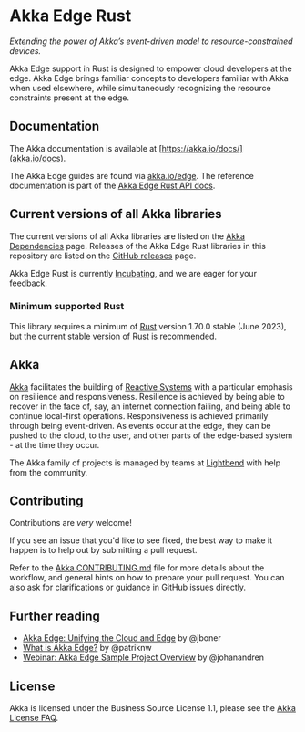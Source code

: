 # Akka Edge Rust

*Extending the power of Akka’s event-driven model to resource-constrained devices.*

Akka Edge support in Rust is designed to empower cloud developers at the edge. Akka Edge brings familiar concepts to developers familiar with Akka when used elsewhere, while simultaneously recognizing the resource constraints present at the edge.

## Documentation

The Akka documentation is available at [https://akka.io/docs/](akka.io/docs).

The Akka Edge guides are found via [akka.io/edge](https://doc.akka.io/docs/akka-edge/current/guide-rs.html).
The reference documentation is part of the [Akka Edge Rust API docs](https://doc.akka.io/api/akka-edge-rs/current/).

## Current versions of all Akka libraries

The current versions of all Akka libraries are listed on the [Akka Dependencies](https://doc.akka.io/docs/akka-dependencies/current/) page. Releases of the Akka Edge Rust libraries in this repository are listed on the [GitHub releases](https://github.com/akka/akka-edge-rs/releases) page.

Akka Edge Rust is currently [Incubating](https://doc.akka.io/docs/akka-dependencies/current/support-terminology.html#incubating), and we are eager for your feedback.

### Minimum supported Rust

This library requires a minimum of [Rust](https://www.rust-lang.org/) version 1.70.0 stable (June 2023), but the current stable version of Rust is recommended.

## Akka

[Akka](https://akka.io/) facilitates the building of [Reactive Systems](https://www.reactivemanifesto.org/) with a particular emphasis on resilience and responsiveness. 
Resilience is achieved by being able to recover in the face of, say, an internet connection failing, and being able to continue local-first operations. Responsiveness is achieved primarily through being event-driven. As events occur at the edge, they can be pushed to the cloud, to the user, and other parts of the edge-based system - at the time they occur.

The Akka family of projects is managed by teams at [Lightbend](https://lightbend.com) with help from the community.

## Contributing

Contributions are *very* welcome!

If you see an issue that you'd like to see fixed, the best way to make it happen is to help out by submitting a pull request.

Refer to the [Akka CONTRIBUTING.md](https://github.com/akka/.github/blob/master/CONTRIBUTING.md) file for more details about the workflow,
and general hints on how to prepare your pull request. You can also ask for clarifications or guidance in GitHub issues directly.

## Further reading

- [Akka Edge: Unifying the Cloud and Edge](https://www.lightbend.com/blog/akka-edge-unifying-the-cloud-and-edge) by @jboner
- [What is Akka Edge?](https://www.lightbend.com/blog/what-is-akka-edge) by @patriknw
- [Webinar: Akka Edge Sample Project Overview](https://www.lightbend.com/blog/webinar-akka-edge-sample-project-overview) by @johanandren

## License

Akka is licensed under the Business Source License 1.1, please see the [Akka License FAQ](https://www.lightbend.com/akka/license-faq).
